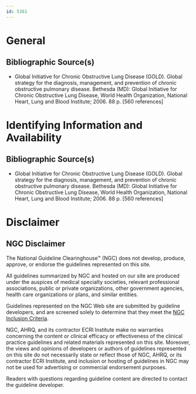 ```yaml
---
id: 5361
---
```


# General

## Bibliographic Source(s)

- Global Initiative for Chronic Obstructive Lung Disease (GOLD). Global strategy for the diagnosis, management, and prevention of chronic obstructive pulmonary disease. Bethesda (MD): Global Initiative for Chronic Obstructive Lung Disease, World Health Organization, National Heart, Lung and Blood Institute; 2006. 88 p. [560 references]

# Identifying Information and Availability

## Bibliographic Source(s)

- Global Initiative for Chronic Obstructive Lung Disease (GOLD). Global strategy for the diagnosis, management, and prevention of chronic obstructive pulmonary disease. Bethesda (MD): Global Initiative for Chronic Obstructive Lung Disease, World Health Organization, National Heart, Lung and Blood Institute; 2006. 88 p. [560 references]

# Disclaimer

## NGC Disclaimer

The National Guideline Clearinghouse™ (NGC) does not develop, produce, approve, or endorse the guidelines represented on this site.

All guidelines summarized by NGC and hosted on our site are produced under the auspices of medical specialty societies, relevant professional associations, public or private organizations, other government agencies, health care organizations or plans, and similar entities.

Guidelines represented on the NGC Web site are submitted by guideline developers, and are screened solely to determine that they meet the [NGC Inclusion Criteria](/help-and-about/summaries/inclusion-criteria).

NGC, AHRQ, and its contractor ECRI Institute make no warranties concerning the content or clinical efficacy or effectiveness of the clinical practice guidelines and related materials represented on this site. Moreover, the views and opinions of developers or authors of guidelines represented on this site do not necessarily state or reflect those of NGC, AHRQ, or its contractor ECRI Institute, and inclusion or hosting of guidelines in NGC may not be used for advertising or commercial endorsement purposes.

Readers with questions regarding guideline content are directed to contact the guideline developer.

